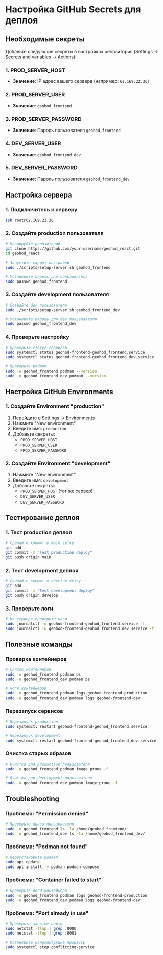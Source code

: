 # Настройка GitHub Secrets для деплоя

## Необходимые секреты

Добавьте следующие секреты в настройках репозитория (Settings → Secrets and variables → Actions):

### 1. PROD_SERVER_HOST

- **Значение**: IP адрес вашего сервера (например: `62.169.22.36`)

### 2. PROD_SERVER_USER

- **Значение**: `geohod_frontend`

### 3. PROD_SERVER_PASSWORD

- **Значение**: Пароль пользователя `geohod_frontend`

### 4. DEV_SERVER_USER

- **Значение**: `geohod_frontend_dev`

### 5. DEV_SERVER_PASSWORD

- **Значение**: Пароль пользователя `geohod_frontend_dev`

## Настройка сервера

### 1. Подключитесь к серверу

```bash
ssh root@62.169.22.36
```

### 2. Создайте production пользователя

```bash
# Клонируйте репозиторий
git clone https://github.com/your-username/geohod_react.git
cd geohod_react

# Запустите скрипт настройки
sudo ./scripts/setup-server.sh geohod_frontend

# Установите пароль для пользователя
sudo passwd geohod_frontend
```

### 3. Создайте development пользователя

```bash
# Создайте dev пользователя
sudo ./scripts/setup-server.sh geohod_frontend_dev

# Установите пароль для dev пользователя
sudo passwd geohod_frontend_dev
```

### 4. Проверьте настройку

```bash
# Проверьте статус сервисов
sudo systemctl status geohod-frontend-geohod_frontend.service
sudo systemctl status geohod-frontend-geohod_frontend_dev.service

# Проверьте podman
sudo -u geohod_frontend podman --version
sudo -u geohod_frontend_dev podman --version
```

## Настройка GitHub Environments

### 1. Создайте Environment "production"

1. Перейдите в Settings → Environments
2. Нажмите "New environment"
3. Введите имя: `production`
4. Добавьте секреты:
   - `PROD_SERVER_HOST`
   - `PROD_SERVER_USER`
   - `PROD_SERVER_PASSWORD`

### 2. Создайте Environment "development"

1. Нажмите "New environment"
2. Введите имя: `development`
3. Добавьте секреты:
   - `PROD_SERVER_HOST` (тот же сервер)
   - `DEV_SERVER_USER`
   - `DEV_SERVER_PASSWORD`

## Тестирование деплоя

### 1. Тест production деплоя

```bash
# Сделайте коммит в main ветку
git add .
git commit -m "Test production deploy"
git push origin main
```

### 2. Тест development деплоя

```bash
# Сделайте коммит в develop ветку
git add .
git commit -m "Test development deploy"
git push origin develop
```

### 3. Проверьте логи

```bash
# На сервере проверьте логи
sudo journalctl -u geohod-frontend-geohod_frontend.service -f
sudo journalctl -u geohod-frontend-geohod_frontend_dev.service -f
```

## Полезные команды

### Проверка контейнеров

```bash
# Список контейнеров
sudo -u geohod_frontend podman ps
sudo -u geohod_frontend_dev podman ps

# Логи контейнеров
sudo -u geohod_frontend podman logs geohod-frontend-production
sudo -u geohod_frontend_dev podman logs geohod-frontend-dev
```

### Перезапуск сервисов

```bash
# Перезапуск production
sudo systemctl restart geohod-frontend-geohod_frontend.service

# Перезапуск development
sudo systemctl restart geohod-frontend-geohod_frontend_dev.service
```

### Очистка старых образов

```bash
# Очистка для production пользователя
sudo -u geohod_frontend podman image prune -f

# Очистка для development пользователя
sudo -u geohod_frontend_dev podman image prune -f
```

## Troubleshooting

### Проблема: "Permission denied"

```bash
# Проверьте права пользователя
sudo -u geohod_frontend ls -la /home/geohod_frontend/
sudo -u geohod_frontend_dev ls -la /home/geohod_frontend_dev/
```

### Проблема: "Podman not found"

```bash
# Переустановите podman
sudo apt update
sudo apt install -y podman podman-compose
```

### Проблема: "Container failed to start"

```bash
# Проверьте логи контейнера
sudo -u geohod_frontend podman logs geohod-frontend-production
sudo -u geohod_frontend_dev podman logs geohod-frontend-dev
```

### Проблема: "Port already in use"

```bash
# Проверьте занятые порты
sudo netstat -tlnp | grep :8080
sudo netstat -tlnp | grep :8081

# Остановите конфликтующие процессы
sudo systemctl stop conflicting-service
```
